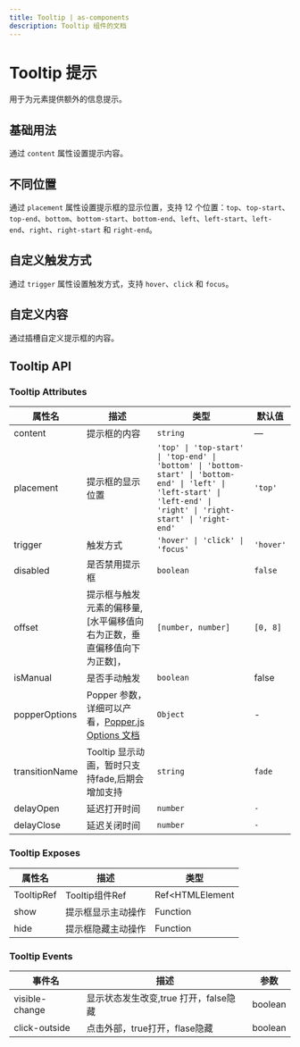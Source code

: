 ```yaml
---
title: Tooltip | as-components
description: Tooltip 组件的文档
---
```


# Tooltip 提示

用于为元素提供额外的信息提示。

## 基础用法

通过 `content` 属性设置提示内容。

<preview path="../demo/Tooltip/Basic.vue" language="vue"></preview>

## 不同位置

通过 `placement` 属性设置提示框的显示位置，支持 12 个位置：`top`、`top-start`、`top-end`、`bottom`、`bottom-start`、`bottom-end`、`left`、`left-start`、`left-end`、`right`、`right-start` 和 `right-end`。

<preview path="../demo/Tooltip/Placement.vue" language="vue"></preview>

## 自定义触发方式

通过 `trigger` 属性设置触发方式，支持 `hover`、`click` 和 `focus`。

<preview path="../demo/Tooltip/Trigger.vue" language="vue"></preview>

## 自定义内容

通过插槽自定义提示框的内容。

<preview path="../demo/Tooltip/CustomContent.vue" language="vue"></preview>

## Tooltip API

### Tooltip Attributes

| 属性名         | 描述                       | 类型                       | 默认值    |
| -------------- | -------------------------- | -------------------------- | --------- |
| content        | 提示框的内容               | `string`                   | —         |
| placement      | 提示框的显示位置           | `'top' \| 'top-start' \| 'top-end' \| 'bottom' \| 'bottom-start' \| 'bottom-end' \| 'left' \| 'left-start' \| 'left-end' \| 'right' \| 'right-start' \| 'right-end'` | `'top'`   |
| trigger        | 触发方式                   | `'hover' \| 'click' \| 'focus'` | `'hover'` |
| disabled       | 是否禁用提示框             | `boolean`                  | `false`   |
| offset         | 提示框与触发元素的偏移量,[水平偏移值向右为正数，垂直偏移值向下为正数]，   | `[number, number]`                   | `[0, 8]`      |
| isManual         | 是否手动触发   | `boolean`                   | false      |
| popperOptions         | Popper 参数，详细可以产看，[Popper.js Options 文档](https://popper.js.org/docs/v2/constructors/#options)   | `Object`        | -     |
| transitionName         | Tooltip 显示动画，暂时只支持fade,后期会增加支持   | `string`        | `fade`     |
| delayOpen         | 延迟打开时间   | `number`        | `-`     |
| delayClose         | 延迟关闭时间   | `number`        | `-`     |



### Tooltip Exposes

| 属性名         | 描述                       | 类型                       |
| -------------- | -------------------------- | -------------------------- |
| TooltipRef           | Tooltip组件Ref           |     Ref<HTMLElement | null>      |
| show           | 提示框显示主动操作           | Function                         |
| hide           | 提示框隐藏主动操作         | Function                         |

### Tooltip Events 
| 事件名         | 描述                       | 参数                       |
| -------------- | -------------------------- | -------------------------- |
| visible-change           | 显示状态发生改变,true 打开，false隐藏           |     boolean                    |
| click-outside          | 点击外部，true打开，flase隐藏           | boolean                         |